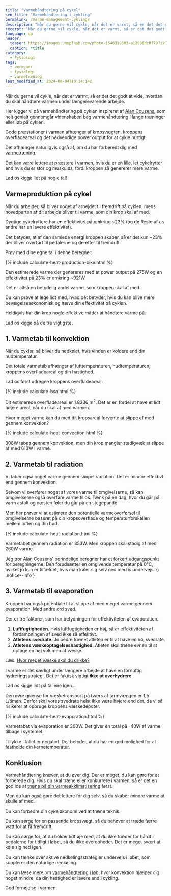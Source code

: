 ```yaml
---
title: "️Varmehåndtering på cykel"
seo_title: "️Varmehåndtering i cykling"
permalink: /varme-management-cykling/
description: "Når du gerne vil cykle, når det er varmt, så er det det godt at vide, hvordan du skal håndtere varmen under længerevarende arbejde."
excerpt: "Når du gerne vil cykle, når det er varmt, så er det det godt at vide, hvordan du skal håndtere varmen under længerevarende arbejde."
language: da
header:
  teaser: https://images.unsplash.com/photo-1546310603-a12096dc0f79?ixlib=rb-1.2.1&ixid=MnwxMjA3fDB8MHxwaG90by1wYWdlfHx8fGVufDB8fHx8&auto=format&fit=crop&h=300&w=400&q=10
  caption: *title
category:
  - Fysiologi
tags:
  - beregner
  - fysiologi
  - varmetræning
last_modified_at: 2024-08-04T10:14:14Z
---
```


Når du gerne vil cykle, når det er varmt, så er det det godt at vide, hvordan du skal håndtere varmen under længerevarende arbejde.

Her kigger vi på varmehåndtering på cyklen inspireret af [Alan Couzens](https://www.alancouzens.com/blog/heat.html), som helt genialt gennemgår videnskaben bag varmehåndtering i lange træninger eller løb på cyklen.

Gode præstationer i varmen afhænger af kropsvægten, kroppens overfladeareal og det nødvendige power output for at cykle hurtigt.

Det afhænger naturligvis også af, om du har forberedt dig med [varmetræning](/varmetraening/).

Det kan være lettere at præstere i varmen, hvis du er en lille, let cykelrytter end hvis du er stor og muskuløs, fordi kroppen så genererer mere varme.

Lad os kigge lidt på nogle tal!

## Varmeproduktion på cykel

Når du arbejder, så bliver noget af arbejdet til fremdrift på cyklen, mens hovedparten af dit arbejde bliver til varme, som din krop skal af med.

Dygtige cykelryttere har en effektivitet på omkring ~23% (og de fleste af os andre har en lavere effektivitet).

Det betyder, at af den samlede energi kroppen skaber, så er det kun ~23% der bliver overført til pedalerne og derefter til fremdrift.

Prøv med dine egne tal i denne beregner:

{% include calculate-heat-production-bike.html %}

Den estimerede varme der genereres med et power output på <span id="heat_bike_power_output">275</span>W og en effektivitet på <span id="heat_bike_efficiency">23</span>% er omkring ~<span id="heat_bike_watt">921</span>W.

Det er altså en betydelig andel varme, som kroppen skal af med.

Du kan prøve at lege lidt med, hvad det betyder, hvis du kan blive mere bevægelsesøkonomisk og hæve din effektivitet på cyklen.

Heldigvis har din krop nogle effektive måder at håndtere varme på.

Lad os kigge på de tre vigtigste.

## 1. Varmetab til konvektion

Når du cykler, så bliver du nedkølet, hvis vinden er koldere end din hudtemperatur.

Det totale varmetab afhænger af lufttemperaturen, hudtemperaturen, kroppens overfladeareal og din hastighed.

Lad os først udregne kroppens overfladeareal:

{% include calculate-bsa.html %}

Dit estimerede overfladeareal er <span id="heat_bike_bsa">1.8336</span> m<sup>2</sup>. Det er en fordel at have et lidt højere areal, når du skal af med varmen.

Hvor meget varme kan du med dit kropsareal forvente at slippe af med gennem konvektion?

{% include calculate-heat-convection.html %}

<span id="heat_bike_convection">308</span>W tabes gennem konvektion, men din krop mangler stadigvæk at slippe af med <span id="heat_bike_subtotal_1">613</span>W i varme.

## 2. Varmetab til radiation

Vi taber også noget varme gennem simpel radiation. Det er mindre effektivt end gennem konvektion.

Selvom vi overfører noget af vores varme til omgivelserne, så kan omgivelserne også overføre varme til os. Tænk på en dag, hvor du går på varm asfalt og næsten føler du går på en stegepande.

Men her prøver vi at estimere den potentielle varmeoverførsel til omgivelserne baseret på din kropsoverflade og temperaturforskellen mellem luften og din hud.

{% include calculate-heat-radiation.html %}

Varmetabet gennem radiation er <span id="heat_bike_radiation">353</span>W. Men kroppen skal stadig af med <span id="heat_bike_subtotal_2">260</span>W varme.

Jeg tror [Alan Couzens](https://www.alancouzens.com/blog/heat.html)' oprindelige beregner har et forkert udgangspunkt for beregningerne. Den forudsætter en omgivende temperatur på 0°C, hvilket jo kun er tilfældet, hvis man køler sig selv ned med is undervejs.
{: .notice--info }

## 3. Varmetab til evaporation

Kroppen har også potentiale til at slippe af med meget varme gennem evaporation. Med andre ord sved.

Der er tre faktorer, som har betydningen for effektiviteten af evaporation.

1. **Luftfugtigheden**. Hvis luftfugtigheden er høj, så er effektiviteten af fordampningen af sved ikke så effektivt.
2. **Atletens svedrate**. Jo bedre trænet atleten er til at have en høj svedrate.
3. **Atletens væskeoptagelseshastighed**. Atleten skal træne evnen til at optage en høj volumen af væske.

Læs: [Hvor meget væske skal du drikke?](/hvor-meget-vand-skal-man-drikke-om-dagen/)

I varme er det særligt under længere arbejde at have en fornuftig hydreringsstrategi. Det er faktisk vigtigt **ikke at overhydrere**.

Lad os kigge lidt på tallene igen...

Den øvre grænse for væsketransport på tværs af tarmvæggen er 1,5 L/timen. Derfor skal vores svedrate helst ikke være højere end det, da vi så risikerer at opbruge kroppens væskedepoter.

{% include calculate-heat-evaporation.html %}

Varmetabet via evaporation er <span id="heat_bike_evaporation">300</span>W. Det giver en total på <span id="heat_bike_subtotal_3">-40</span>W af varme tilbage i systemet.

<p id="heat_bike_message">Tillykke. Tallet er negativt. Det betyder, at du har en god mulighed for at fastholde din kernetemperatur.</p>

## Konklusion

Varmehåndtering kræver, at du øver dig. Der er meget, du kan gøre for at forberede dig. Hvis du skal træne eller konkurrere i varmen, så er det en god ide at [træne på din varmeakklimatisering](/varmeakklimatisering-traening-i-varmen/) først.

Men du kan også gøre det lettere for dig selv, så du skaber mindre varme at skulle af med.

Du kan forbedre din cykeløkonomi ved at træne teknik.

Du kan sørge for en passende kropsvægt, så du behøver at træde færre watt for at få fremdrift.

Du kan sørge for, at du holder lidt øje med, at du ikke træder for hårdt i pedalerne for tidligt i løbet, så du ikke overopheder. Det er meget svært at køle sig ned igen.

Du kan tænke over aktive nedkølingsstrategier undervejs i løbet, som supplerer den naturlige nedkøling.

Du kan læse mere om [varmehåndtering i løb](/varme-management-loeb/), hvor konvektion hjælper dig noget mindre, da din hastighed er lavere end i cykling.

God fornøjelse i varmen.